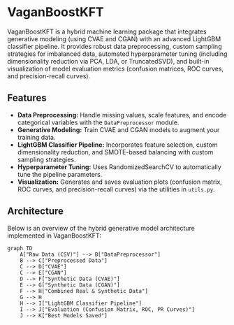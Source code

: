 # VaganBoostKFT

VaganBoostKFT is a hybrid machine learning package that integrates generative modeling (using CVAE and CGAN) with an advanced LightGBM classifier pipeline. It provides robust data preprocessing, custom sampling strategies for imbalanced data, automated hyperparameter tuning (including dimensionality reduction via PCA, LDA, or TruncatedSVD), and built-in visualization of model evaluation metrics (confusion matrices, ROC curves, and precision-recall curves).

## Features

- **Data Preprocessing:** Handle missing values, scale features, and encode categorical variables with the `DataPreprocessor` module.
- **Generative Modeling:** Train CVAE and CGAN models to augment your training data.
- **LightGBM Classifier Pipeline:** Incorporates feature selection, custom dimensionality reduction, and SMOTE-based balancing with custom sampling strategies.
- **Hyperparameter Tuning:** Uses RandomizedSearchCV to automatically tune the pipeline parameters.
- **Visualization:** Generates and saves evaluation plots (confusion matrix, ROC curves, and precision-recall curves) via the utilities in `utils.py`.

## Architecture

Below is an overview of the hybrid generative model architecture implemented in VaganBoostKFT:

```mermaid
graph TD
    A["Raw Data (CSV)"] --> B["DataPreprocessor"]
    B --> C["Preprocessed Data"]
    C --> D["CVAE"]
    C --> E["CGAN"]
    D --> F["Synthetic Data (CVAE)"]
    E --> G["Synthetic Data (CGAN)"]
    F --> H["Combined Real & Synthetic Data"]
    G --> H
    H --> I["LightGBM Classifier Pipeline"]
    I --> J["Evaluation (Confusion Matrix, ROC, PR Curves)"]
    J --> K["Best Models Saved"]
